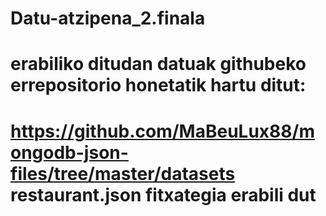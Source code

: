# Datu-atzipena_2.finala
# erabiliko ditudan datuak githubeko errepositorio honetatik hartu ditut:
# https://github.com/MaBeuLux88/mongodb-json-files/tree/master/datasets restaurant.json fitxategia erabili dut
